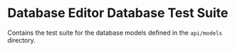 # Database Editor Database Test Suite

Contains the test suite for the database models defined in the `api/models` directory.

